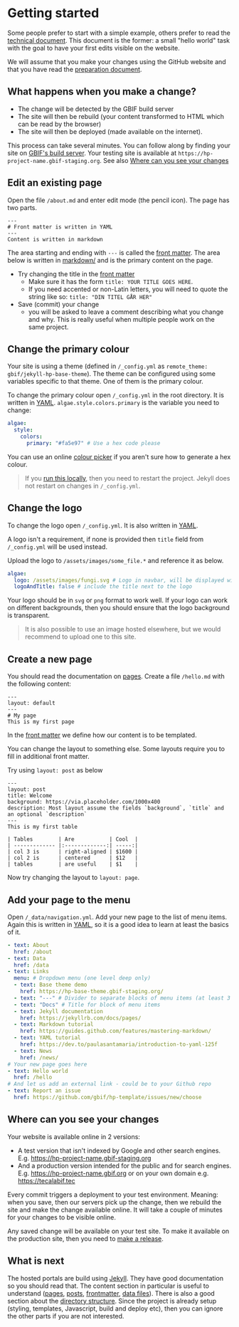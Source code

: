 # Getting started
Some people prefer to start with a simple example, others prefer to read the [technical document](https://jekyllrb.com/). This document is the former: a small "hello world" task with the goal to have your first edits visible on the website.

We will assume that you make your changes using the GitHub website and that you have read the [preparation document](https://github.com/gbif/hosted-portals/blob/main/getting-started/preparation.md).

## What happens when you make a change?
* The change will be detected by the GBIF build server
* The site will then be rebuild (your content transformed to HTML which can be read by the browser) 
* The site will then be deployed (made available on the internet).

This process can take several minutes. You can follow along by finding your site on [GBIF's build server](https://builds.gbif.org/view/Hosted%20Portals/).
Your testing site is available at `https://hp-project-name.gbif-staging.org`. See also [Where can you see your changes](#where-can-you-see-your-changes)

## Edit an existing page
Open the file `/about.md` and enter edit mode (the pencil icon). The page has two parts. 

```
---
# Front matter is written in YAML
---
Content is written in markdown
```
The area starting and ending with `---` is called the [front matter](https://jekyllrb.com/docs/front-matter/). The area below is written in [markdown/](https://guides.github.com/features/mastering-markdown/) and is the primary content on the page.

* Try changing the title in the [front matter](https://jekyllrb.com/docs/front-matter/)
  * Make sure it has the form `title: YOUR TITLE GOES HERE`.
  * If you need accented or non-Latin letters, you will need to quote the string like so: `title: "DIN TITEL GÅR HER"`
* Save (commit) your change
  * you will be asked to leave a comment describing what you change and why. This is really useful when multiple people work on the same project.

## Change the primary colour
Your site is using a theme (defined in `/_config.yml` as `remote_theme: gbif/jekyll-hp-base-theme`).  The theme can be configured using some variables specific to that theme. One of them is the primary colour.

To change the primary colour open `/_config.yml` in the root directory. It is written in [YAML](https://dev.to/paulasantamaria/introduction-to-yaml-125f). `algae.style.colors.primary` is the variable you need to change:
```YAML
algae:
  style:
    colors:
      primary: "#fa5e97" # Use a hex code please
```
You can use an online [colour picker](https://www.google.com/search?q=colour+picker) if you aren't sure how to generate a hex colour.

> If you [run this locally](#run-on-your-own-machine), then you need to restart the project. Jekyll does not restart on changes in `/_config.yml`.

## Change the logo
To change the logo open `/_config.yml`. It is also written in [YAML](https://dev.to/paulasantamaria/introduction-to-yaml-125f).

A logo isn't a requirement, if none is provided then `title` field from `/_config.yml` will be used instead.

Upload the logo to `/assets/images/some_file.*` and reference it as below. 
```YAML
algae:
  logo: /assets/images/fungi.svg # Logo in navbar, will be displayed with 28px height
  logoAndTitle: false # include the title next to the logo
```
Your logo should be in `svg` or `png` format to work well. If your logo can work on different backgrounds, then you should ensure that the logo background is transparent.

> It is also possible to use an image hosted elsewhere, but we would recommend to upload one to this site.

## Create a new page
You should read the documentation on [pages](https://jekyllrb.com/docs/pages/). Create a file `/hello.md` with the following content:
```
---
layout: default
---
# My page
This is my first page
```
In the [front matter](https://jekyllrb.com/docs/front-matter/) we define how our content is to be templated.

You can change the layout to something else. Some layouts require you to fill in additional front matter.

Try using `layout: post` as below
```
---
layout: post
title: Welcome
background: https://via.placeholder.com/1000x400
description: Most layout assume the fields `background`, `title` and an optional `description`
---
This is my first table

| Tables        | Are           | Cool  |
| ------------- |:-------------:| -----:|
| col 3 is      | right-aligned | $1600 |
| col 2 is      | centered      | $12   |
| tables        | are useful    | $1    |
```

Now try changing the layout to `layout: page`.

## Add your page to the menu
Open `/_data/navigation.yml`. Add your new page to the list of menu items. Again this is written in [YAML](https://dev.to/paulasantamaria/introduction-to-yaml-125f), so it is a good idea to learn at least the basics of it.

```YAML
- text: About
  href: /about
- text: Data
  href: /data
- text: Links
  menu: # Dropdown menu (one level deep only)
  - text: Base theme demo
    href: https://hp-base-theme.gbif-staging.org/
  - text: "---" # Divider to separate blocks of menu items (at least 3 "-")
  - text: "Docs" # Title for block of menu items
  - text: Jekyll documentation
    href: https://jekyllrb.com/docs/pages/
  - text: Markdown tutorial
    href: https://guides.github.com/features/mastering-markdown/
  - text: YAML tutorial
    href: https://dev.to/paulasantamaria/introduction-to-yaml-125f
  - text: News
    href: /news/
# Your new page goes here
- text: Hello world
  href: /hello
# And let us add an external link - could be to your Github repo
- text: Report an issue
  href: https://github.com/gbif/hp-template/issues/new/choose
```

## Where can you see your changes
Your website is available online in 2 versions:

* A test version that isn't indexed by Google and other search engines. E.g. https://hp-project-name.gbif-staging.org
* And a production version intended for the public and for search engines. E.g. https://hp-project-name.gbif.org or on your own domain e.g. https://tecalabif.tec

Every commit triggers a deployment to your test environment. Meaning: when you save, then our servers pick up the change, then we rebuild the site and make the change available online. It will take a couple of minutes for your changes to be visible online.

Any saved change will be available on your test site. To make it available on the production site, then you need to [make a release](https://docs.github.com/en/github/administering-a-repository/managing-releases-in-a-repository).

## What is next
The hosted portals are build using [Jekyll](https://jekyllrb.com). They have good documentation so you should read that. The content section in particular is useful to understand ([pages](https://jekyllrb.com/docs/pages/), [posts](https://jekyllrb.com/docs/posts/), [frontmatter](https://jekyllrb.com/docs/front-matter/), [data files](https://jekyllrb.com/docs/datafiles/)). There is also a good section about the [directory structure](https://jekyllrb.com/docs/structure/). Since the project is already setup (styling, templates, Javascript, build and deploy etc), then you can ignore the other parts if you are not interested.
